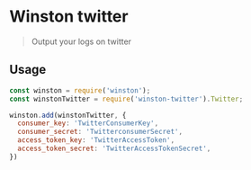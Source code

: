 # Winston twitter
> Output your logs on twitter

## Usage

```js
const winston = require('winston');
const winstonTwitter = require('winston-twitter').Twitter;

winston.add(winstonTwitter, {
  consumer_key: 'TwitterConsumerKey',
  consumer_secret: 'TwitterconsumerSecret',
  access_token_key: 'TwitterAccessToken',
  access_token_secret: 'TwitterAccessTokenSecret',
})
```
